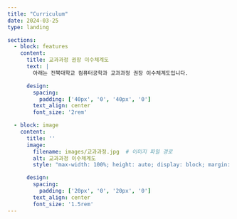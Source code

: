 ```yaml
---
title: "Curriculum"
date: 2024-03-25
type: landing

sections:
  - block: features
    content:
      title: 교과과정 권장 이수체계도
      text: |
        아래는 전북대학교 컴퓨터공학과 교과과정 권장 이수체계도입니다.

      design:
        spacing:
          padding: ['40px', '0', '40px', '0']
        text_align: center
        font_size: '2rem'

  - block: image
    content:
      title: ''
      image:
        filename: images/교과과정.jpg  # 이미지 파일 경로
        alt: 교과과정 이수체계도
        style: "max-width: 100%; height: auto; display: block; margin: 0 auto;"  # 이미지 스타일

      design:
        spacing:
          padding: ['20px', '0', '20px', '0']
        text_align: center
        font_size: '1.5rem'
---
```

